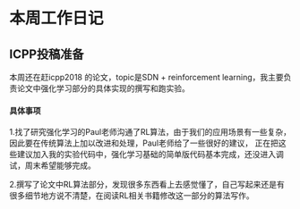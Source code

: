 # 本周工作日记
## ICPP投稿准备
本周还在赶icpp2018 的论文，topic是SDN + reinforcement learning，我主要负责论文中强化学习部分的具体实现的撰写和跑实验。
#### 具体事项
1.找了研究强化学习的Paul老师沟通了RL算法，由于我们的应用场景有一些复杂，因此要在传统算法上加以改进和处理，Paul老师给了一些很好的建议，
正在把这些建议加入我的实验代码中，强化学习基础的简单版代码基本完成，还没进入调试，周末希望能够完成。

2.撰写了论文中RL算法部分，发现很多东西看上去感觉懂了，自己写起来还是有很多细节地方说不清楚，在阅读RL相关书籍修改这一部分的算法写作。

